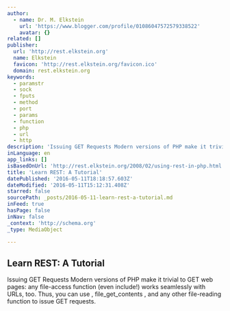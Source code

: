 ```yaml
---
author:
  - name: Dr. M. Elkstein
    url: 'https://www.blogger.com/profile/01086047572579338522'
    avatar: {}
related: []
publisher:
  url: 'http://rest.elkstein.org'
  name: Elkstein
  favicon: 'http://rest.elkstein.org/favicon.ico'
  domain: rest.elkstein.org
keywords:
  - paramstr
  - sock
  - fputs
  - method
  - port
  - params
  - function
  - php
  - url
  - http
description: 'Issuing GET Requests Modern versions of PHP make it trivial to GET web pages: any file-access function (even include!) works seamlessly with URLs, too. Thus, you can use , file_get_contents , and any other file-reading function to issue GET requests.'
inLanguage: en
app_links: []
isBasedOnUrl: 'http://rest.elkstein.org/2008/02/using-rest-in-php.html'
title: 'Learn REST: A Tutorial'
datePublished: '2016-05-11T18:18:57.603Z'
dateModified: '2016-05-11T15:12:31.408Z'
starred: false
sourcePath: _posts/2016-05-11-learn-rest-a-tutorial.md
inFeed: true
hasPage: false
inNav: false
_context: 'http://schema.org'
_type: MediaObject

---
```

<article style=""><h1>Learn REST: A Tutorial</h1><p>Issuing GET Requests Modern versions of PHP make it trivial to GET web pages: any file-access function (even include!) works seamlessly with URLs, too. Thus, you can use , file_get_contents , and any other file-reading function to issue GET requests.</p></article>